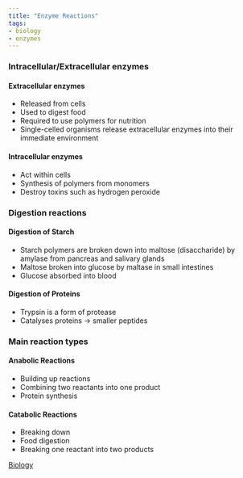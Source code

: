 ```yaml
---
title: "Enzyme Reactions"
tags:
- biology
- enzymes
---
```


### Intracellular/Extracellular enzymes

#### Extracellular enzymes

- Released from cells
- Used to digest food
- Required to use polymers for nutrition
- Single-celled organisms release extracellular enzymes into their immediate environment 

#### Intracellular enzymes

- Act within cells
- Synthesis of polymers from monomers
- Destroy toxins such as hydrogen peroxide


### Digestion reactions

#### Digestion of Starch

- Starch polymers are broken down into maltose (disaccharide) by amylase from pancreas and salivary glands
- Maltose broken into glucose by maltase in small intestines
- Glucose absorbed into blood

#### Digestion of Proteins

- Trypsin is a form of protease
- Catalyses proteins -> smaller peptides

### Main reaction types

#### Anabolic Reactions

- Building up reactions
- Combining two reactants into one product
- Protein synthesis

#### Catabolic Reactions

- Breaking down 
- Food digestion
- Breaking one reactant into two products




[Biology](/Biology)